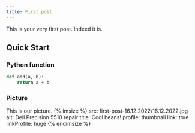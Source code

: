 ```yaml
---
title: First post
---
```

This is your very first post. Indeed it is.

## Quick Start

### Python function

``` python
def add(a, b):
	return a + b
```

### Picture

This is our picture.
{% imsize %}
src: first-post-16.12.2022/16.12.2022.jpg
alt: Dell Precision 5510 repair
title: Cool beans!
profile: thumbnail
link: true
linkProfile: huge
{% endimsize %}